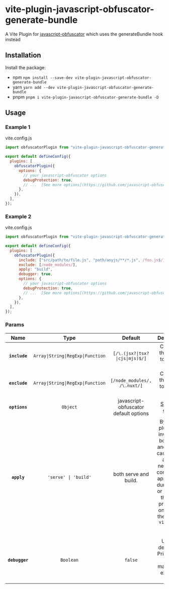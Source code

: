 # vite-plugin-javascript-obfuscator-generate-bundle

A Vite Plugin for [javascript-obfuscator](https://www.npmjs.com/package/javascript-obfuscator) which uses the generateBundle hook instead

## Installation

Install the package:

- npm `npm install --save-dev vite-plugin-javascript-obfuscator-generate-bundle`
- yarn `yarn add --dev vite-plugin-javascript-obfuscator-generate-bundle`
- pnpm `pnpm i vite-plugin-javascript-obfuscator-generate-bundle -D`

## Usage

### Example 1

vite.config.js

```javascript
import obfuscatorPlugin from "vite-plugin-javascript-obfuscator-generate-bundle";

export default defineConfig({
  plugins: [
    obfuscatorPlugin({
      options: {
        // your javascript-obfuscator options
        debugProtection: true,
        // ...  [See more options](https://github.com/javascript-obfuscator/javascript-obfuscator)
      },
    }),
  ],
});
```

### Example 2

vite.config.js

```javascript
import obfuscatorPlugin from "vite-plugin-javascript-obfuscator-generate-bundle";

export default defineConfig({
  plugins: [
    obfuscatorPlugin({
      include: ["src/path/to/file.js", "path/anyjs/**/*.js", /foo.js$/],
      exclude: [/node_modules/],
      apply: "build",
      debugger: true,
      options: {
        // your javascript-obfuscator options
        debugProtection: true,
        // ...  [See more options](https://github.com/javascript-obfuscator/javascript-obfuscator)
      },
    }),
  ],
});
```

### Params

|    Name    | Type | Default | Description   |
| :------------: | :----: | :-----: | :----------------------------------------------------------------------------------------------------: | 
| **`include`**  |  `Array\|String\|RegExp\|Function` | `[/\.(jsx?\|tsx?\|cjs\|mjs)$/]` | Configure this option to include files |
| **`exclude`**  |  `Array\|String\|RegExp\|Function` | `[/node_modules/, /\.nuxt/]`| Configure this option to exclude files |
| **`options`**  |  `Object` | javascript-obfuscator default options | [See more options](https://github.com/javascript-obfuscator/javascript-obfuscator) |
| **`apply`**   | `'serve' \| 'build'` | both serve and build. | By default plugins are invoked for both serve and build. In cases where a plugin needs to be conditionally applied only during serve or build, use the apply property to only invoke them during `vite build` or `vite serve`  |
| **`debugger`** | `Boolean` | `false` | Used for debugging, Print out the path of matching or excluding files. |
